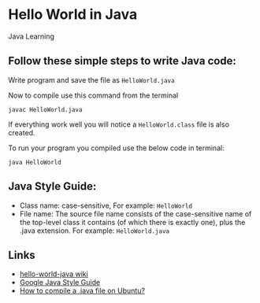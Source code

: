 # Hello World in Java
Java Learning 


## Follow these simple steps to write Java code:
Write program and save the file as `HelloWorld.java`

Now to compile use this command from the terminal 
```
javac HelloWorld.java
```
If everything work well you will notice a `HelloWorld.class` file is also created.

To run your program you compiled use the below code in terminal: 
```
java HelloWorld
```

## Java Style Guide:
- Class name: case-sensitive, For example: `HelloWorld`
- File name: The source file name consists of the case-sensitive name of the top-level class it contains (of which there is exactly one), plus the .java extension. For example: `HelloWorld.java`


## Links
- [hello-world-java wiki](https://github.com/backslash112/hello-world-java/wiki)
- [Google Java Style Guide](https://google.github.io/styleguide/javaguide.html)
- [How to compile a .java file on Ubuntu?](https://askubuntu.com/a/289656)

